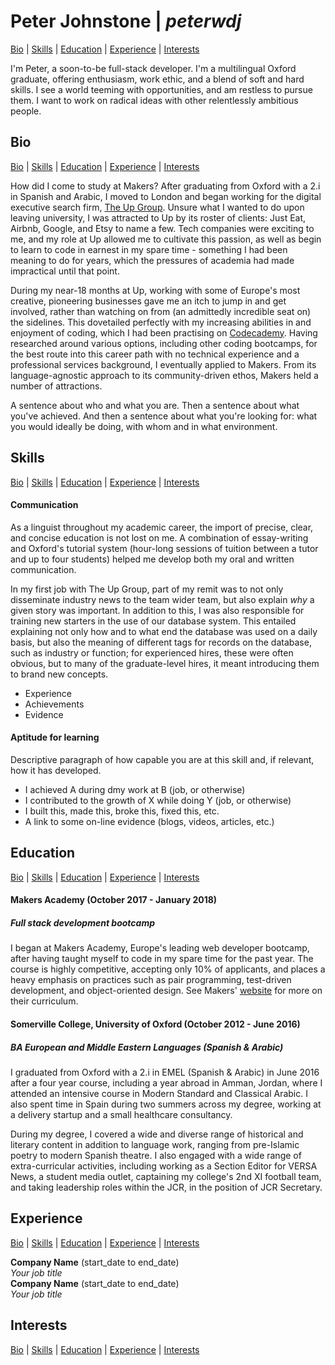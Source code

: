 # Peter Johnstone | *peterwdj*
[Bio](#bio) | [Skills](#skills) | [Education](#education) | [Experience](#experience) | [Interests](#interests)

I'm Peter, a soon-to-be full-stack developer. I'm a multilingual Oxford graduate, offering enthusiasm, work ethic, and a blend of soft and hard skills. I see a world teeming with opportunities, and am restless to pursue them. I want to work on radical ideas with other relentlessly ambitious people.

## Bio
[Bio](#bio) | [Skills](#skills) | [Education](#education) | [Experience](#experience) | [Interests](#interests)

How did I come to study at Makers? After graduating from Oxford with a 2.i in Spanish and Arabic, I moved to London and began working for the digital executive search firm, [The Up Group](http://www.theupgroup.com/). Unsure what I wanted to do upon leaving university, I was attracted to Up by its roster of clients: Just Eat, Airbnb, Google, and Etsy to name a few. Tech companies were exciting to me, and my role at Up allowed me to cultivate this passion, as well as begin to learn to code in earnest in my spare time - something I had been meaning to do for years, which the pressures of academia had made impractical until that point.

During my near-18 months at Up, working with some of Europe's most creative, pioneering businesses gave me an itch to jump in and get involved, rather than watching on from (an admittedly incredible seat on) the sidelines. This dovetailed perfectly with my increasing abilities in and enjoyment of coding, which I had been practising on [Codecademy](https://www.codecademy.com/). Having researched around various options, including other coding bootcamps, for the best route into this career path with no technical experience and a professional services background, I eventually applied to Makers. From its language-agnostic approach to its community-driven ethos, Makers held a number of attractions.

A sentence about who and what you are. Then a sentence about what you've achieved. And then a sentence about what you're looking for: what you would ideally be doing, with whom and in what environment.

## Skills
[Bio](#bio) | [Skills](#skills) | [Education](#education) | [Experience](#experience) | [Interests](#interests)

#### Communication

As a linguist throughout my academic career, the import of precise, clear, and concise education is not lost on me. A combination of essay-writing and Oxford's tutorial system (hour-long sessions of tuition between a tutor and up to four students) helped me develop both my oral and written communication.

In my first job with The Up Group, part of my remit was to not only disseminate industry news to the team wider team, but also explain *why* a given story was important. In addition to this, I was also responsible for training new starters in the use of our database system. This entailed explaining not only how and to what end the database was used on a daily basis, but also the meaning of different tags for records on the database, such as industry or function; for experienced hires, these were often obvious, but to many of the graduate-level hires, it meant introducing them to brand new concepts.   

- Experience
- Achievements
- Evidence

#### Aptitude for learning

Descriptive paragraph of how capable you are at this skill and, if relevant, how it has developed.

- I achieved A during dmy work at B (job, or otherwise)
- I contributed to the growth of X while doing Y (job, or otherwise)
- I built this, made this, broke this, fixed this, etc.
- A link to some on-line evidence (blogs, videos, articles, etc.)

## Education
[Bio](#bio) | [Skills](#skills) | [Education](#education) | [Experience](#experience) | [Interests](#interests)


#### Makers Academy (October 2017 - January 2018)
##### Full stack development bootcamp

I began at Makers Academy, Europe's leading web developer bootcamp, after having taught myself to code in my spare time for the past year. The course is highly competitive, accepting only 10% of applicants, and places a heavy emphasis on practices such as pair programming, test-driven development, and object-oriented design. See Makers' [website](http://www.makersacademy.com/curriculum/) for more on their curriculum.

#### Somerville College, University of Oxford (October 2012 - June 2016)
##### BA European and Middle Eastern Languages (Spanish & Arabic)

I graduated from Oxford with a 2.i in EMEL (Spanish & Arabic) in June 2016 after a four year course, including a year abroad in Amman, Jordan, where I attended an intensive course in Modern Standard and Classical Arabic. I also spent time in Spain during two summers across my degree, working at a delivery startup and a small healthcare consultancy.

During my degree, I covered a wide and diverse range of historical and literary content in addition to language work, ranging from pre-Islamic poetry to modern Spanish theatre. I also engaged with a wide range of extra-curricular activities, including working as a Section Editor for VERSA News, a student media outlet, captaining my college's 2nd XI football team, and taking leadership roles within the JCR, in the position of JCR Secretary.  

## Experience
[Bio](#bio) | [Skills](#skills) | [Education](#education) | [Experience](#experience) | [Interests](#interests)

**Company Name** (start_date to end_date)    
*Your job title*  
**Company Name** (start_date to end_date)   
*Your job title*  

## Interests
[Bio](#bio) | [Skills](#skills) | [Education](#education) | [Experience](#experience) | [Interests](#interests)
